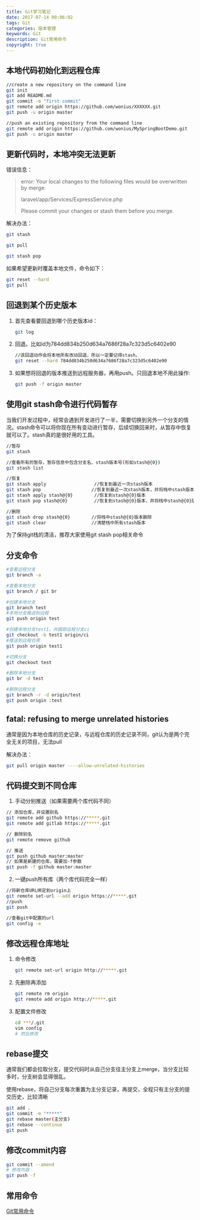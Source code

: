 ```yaml
---
title: Git学习笔记
date: 2017-07-14 00:06:02
tags: Git
categories: 版本管理
keywords: Git
description: Git常用命令
copyright: true
---
```


## 本地代码初始化到远程仓库

```bash
//create a new repository on the command line
git init
git add README.md
git commit -m "first commit"
git remote add origin https://github.com/wonius/XXXXXX.git
git push -u origin master

//push an existing repository from the command line
git remote add origin https://github.com/wonius/MySpringBootDemo.git
git push -u origin master
```



## 更新代码时，本地冲突无法更新

错误信息：
> error: Your local changes to the following files would be overwritten by merge:
>
> laravel/app/Services/ExpressService.php
>
> Please commit your changes or stash them before you merge.

解决办法：

```bash
git stash

git pull

git stash pop
```

如果希望更新时覆盖本地文件，命令如下：

```bash
git reset --hard
git pull
```



## 回退到某个历史版本

1. 首先查看要回退到哪个历史版本id：

   ```bash
   git log
   ```

2. 回退。比如id为784dd834b250d634a7686f28a7c323d5c6402e90

   ```bash
   //该回退动作会将本地所有改动回退，所以一定要记得stash。
   git reset --hard 784dd834b250d634a7686f28a7c323d5c6402e90
   ```

3. 如果想将回退的版本推送到远程服务器，再用push。只回退本地不用此操作:

   ```bash
   git push -f origin master
   ```



## 使用git stash命令进行代码暂存

​	当我们开发过程中，经常会遇到开发进行了一半，需要切换到另外一个分支的情况。stash命令可以将你现在所有变动进行暂存，后续切换回来时，从暂存中恢复就可以了。stash真的是很好用的工具。

```bash
//暂存
git stash

//查看所有的暂存，暂存信息中包含分支名、stash版本号(形如stash@{0})
git stash list

//恢复
git stash apply  			     //恢复到最近一次stash版本
git stash pop					//恢复到最近一次stash版本，并将栈中stash版本删掉
git stash apply stash@{0} 		 //恢复到stash@{0}版本
git stash pop stash@{0}			 //恢复到stash@{0}版本，并将栈中stash@{0}版本删掉

//删除
git stash drop stash@{0}		//将栈中stash@{0}版本删除
git stash clear					//清楚栈中所有stash版本
```

为了保持git栈的清洁，推荐大家使用git stash pop相关命令

## 分支命令

```bash
#查看远程分支
git branch -a

#查看本地分支
git branch / git br

#创建本地分支
git branch test
#本地分支推送到远程
git push origin test

#创建本地分支test1，并跟踪远程分支ci
git checkout -b test1 origin/ci
#推送到远程仓库
git push origin test1

#切换分支
git checkout test

#删除本地分支
git br -d test

#删除远程分支
git branch -r -d origin/test
git push origin :test 
```

## fatal: refusing to merge unrelated histories

通常是因为本地仓库的历史记录，与远程仓库的历史记录不同，git认为是两个完全无关的项目，无法pull

解决办法：

```bash
git pull origin master ----allow-unrelated-histories
```

## 代码提交到不同仓库

1. 手动分别推送（如果需要两个库代码不同）

```bash
// 添加仓库，并设置别名
git remote add github https://*****.git
git remote add gitlab https://*****.git

// 删除别名
git remote remove github

// 推送
git push github master:master
// 如果是新建的仓库，需要加-f参数
git push -f github master:master
```

2. 一键push所有库（两个库代码完全一样）

```bash
//将新仓库URL绑定到origin上
git remote set-url --add origin https://*****.git
//push
git push

//查看git中配置的url
git config -e
```

## 修改远程仓库地址

1. 命令修改

   ```bash
   git remote set-url origin http://*****.git
   ```

2. 先删除再添加

   ```bash
   git remote rm origin
   git remote add origin http://*****.git
   ```

3. 配置文件修改

   ```bash
   cd ***/.git
   vim config
   # 然后修改
   ```

## rebase提交

通常我们都会拉取分支，提交代码时从自己分支往主分支上merge，当分支比较多时，分支树会显得很乱。

使用rebase，将自己分支每次重置为主分支记录，再提交，全程只有主分支的提交历史，比较清晰

```bash
git add .
git commit -m "*****"
git rebase master(主分支)
git rebase --continue
git push
```

## 修改commit内容

```bash
git commit --amend
# 修改内容
git push -f
```

## 常用命令

[Git常用命令](https://git-scm.com/docs)
